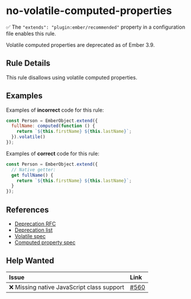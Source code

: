 # no-volatile-computed-properties

:white_check_mark: The `"extends": "plugin:ember/recommended"` property in a configuration file enables this rule.

Volatile computed properties are deprecated as of Ember 3.9.

## Rule Details

This rule disallows using volatile computed properties.

## Examples

Examples of **incorrect** code for this rule:

```js
const Person = EmberObject.extend({
  fullName: computed(function () {
    return `${this.firstName} ${this.lastName}`;
  }).volatile()
});
```

Examples of **correct** code for this rule:

```js
const Person = EmberObject.extend({
  // Native getter:
  get fullName() {
    return `${this.firstName} ${this.lastName}`;
  }
});
```

## References

* [Deprecation RFC](https://github.com/emberjs/rfcs/blob/master/text/0370-deprecate-computed-volatile.md)
* [Deprecation list](https://deprecations.emberjs.com/v3.x/#toc_computed-property-volatile)
* [Volatile spec](https://api.emberjs.com/ember/release/classes/ComputedProperty/methods/volatile?anchor=volatile)
* [Computed property spec](https://api.emberjs.com/ember/release/classes/ComputedProperty)

## Help Wanted

| Issue | Link |
| :-- | :-- |
| :x: Missing native JavaScript class support | [#560](https://github.com/ember-cli/eslint-plugin-ember/issues/560) |
